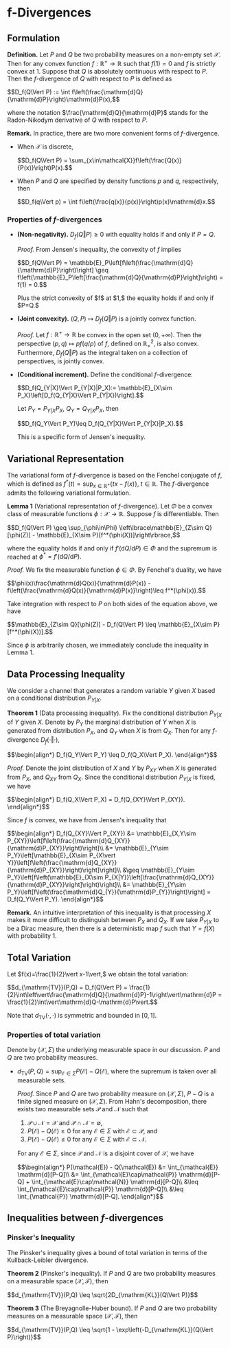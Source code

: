 # f-Divergences
## Formulation
**Definition.** Let $P$ and $Q$ be two probability measures on a non-empty set $\mathcal{X}.$ Then for any convex function $f:\mathbb{R}^+\to\mathbb{R}$ such that $f(1)=0$ and $f$ is strictly convex at $1.$ Suppose that $Q$ is absolutely continuous with respect to $P.$ Then the $f$-divergence of $Q$ with respect to $P$ is defined as
<p>$$D_f(Q\Vert P) := \int f\left(\frac{\mathrm{d}Q}{\mathrm{d}P}\right)\mathrm{d}P(x),$$</p>

where the notation $\frac{\mathrm{d}Q}{\mathrm{d}P}$ stands for the Radon-Nikodym derivative of $Q$ with respect to $P.$

**Remark.** In practice, there are two more convenient forms of $f$-divergence.
+ When $\mathcal{X}$ is discrete,
  <p>$$D_f(Q\Vert P) = \sum_{x\in\mathcal{X}}f\left(\frac{Q(x)}{P(x)}\right)P(x).$$</p>
  
+ When $P$ and $Q$ are specified by density functions $p$ and $q,$ respectively, then
  <p>$$D_f(q\Vert p) = \int f\left(\frac{q(x)}{p(x)}\right)p(x)\mathrm{d}x.$$</p>

### Properties of $f$-divergences
+ **(Non-negativity).** $D_f(Q\Vert P)\geq 0$ with equality holds if and only if $P=Q.$
  
  *Proof.* From Jensen's inequality, the convexity of $f$ implies
  <p>$$D_f(Q\Vert P) = \mathbb{E}_P\left[f\left(\frac{\mathrm{d}Q}{\mathrm{d}P}\right)\right] \geq f\left(\mathbb{E}_P\left[\frac{\mathrm{d}Q}{\mathrm{d}P}\right]\right) = f(1) = 0.$$</p>
  Plus the strict convexity of $f$ at $1,$ the equality holds if and only if $P=Q.$

+ **(Joint convexity).** $(Q,P)\mapsto D_f(Q\Vert P)$ is a jointly convex function.

  *Proof.* Let $f:\mathbb{R}^+\to\mathbb{R}$ be convex in the open set $(0,+\infty).$ Then the perspective $(p,q)\mapsto pf(q/p)$ of $f,$ defined on $\mathbb{R}_ {+}^2,$ is also convex. Furthermore, $D_ f(Q\Vert P)$ as the integral taken on a collection of perspectives, is jointly convex.
  
+ **(Conditional increment).** Define the conditional $f$-divergence:
  <p>$$D_f(Q_{Y|X}\Vert P_{Y|X}|P_X):= \mathbb{E}_{X\sim P_X}\left[D_f(Q_{Y|X}\Vert P_{Y|X})\right].$$ </p>

  Let $P_Y = P_{Y\vert X}P_X,$ $Q_Y = Q_{Y\vert X}P_X,$  then
  <p>$$D_f(Q_Y\Vert P_Y)\leq D_f(Q_{Y|X}\Vert P_{Y|X}|P_X).$$</p>

  This is a specific form of Jensen's inequality.

## Variational Representation
The variational form of $f$-divergence is based on the Fenchel conjugate of $f,$ which is defined as $f^*(t) = \sup_{x\in\mathbb{R}^+}\lbrace tx - f(x)\rbrace,\ t\in\mathbb{R}.$ The $f$-divergence admits the following variational formulation.

**Lemma 1** (Variational representation of $f$-divergence). Let $\Phi$ be a convex class of measurable functions $\phi:\mathcal{X}\to\mathbb{R}.$ Suppose $f$ is differentiable. Then
<p>$$D_f(Q\Vert P) \geq \sup_{\phi\in\Phi} \left\lbrace\mathbb{E}_{Z\sim Q}[\phi(Z)] - \mathbb{E}_{X\sim P}[f^*(\phi(X))]\right\rbrace,$$</p>

where the equality holds if and only if $f'(\mathrm{d}Q/\mathrm{d}P)\in\Phi$ and the supremum is reached at $\phi^* = f'(\mathrm{d}Q/\mathrm{d}P).$

*Proof.* We fix the measurable function $\phi\in\Phi.$ By Fenchel's duality, we have
<p>$$\phi(x)\frac{\mathrm{d}Q(x)}{\mathrm{d}P(x)} - f\left(\frac{\mathrm{d}Q(x)}{\mathrm{d}P(x)}\right)\leq f^*(\phi(x)).$$</p>

Take integration with respect to $P$ on both sides of the equation above, we have
<p>$$\mathbb{E}_{Z\sim Q}[\phi(Z)] - D_f(Q\Vert P) \leq \mathbb{E}_{X\sim P}[f^*(\phi(X))].$$</p>

Since $\phi$ is arbitrarily chosen, we immediately conclude the inequality in Lemma 1. 

## Data Processing Inequality
We consider a channel that generates a random variable $Y$ given $X$ based on a conditional distribution $P_{Y\vert X}.$ 

**Theorem 1** (Data processing inequality). Fix the conditional distribution $P_ {Y\vert X}$ of $Y$ given $X.$ Denote by $P_Y$ the marginal distribution of $Y$ when $X$ is generated from distribution $P_X,$ and $Q_Y$ when $X$ is from $Q_X.$ Then for any $f$-divergence $D_f(\cdot\Vert\cdot),$
<p>$$\begin{align*}
  D_f(Q_Y\Vert P_Y) \leq D_f(Q_X\Vert P_X).
  \end{align*}$$</p>

*Proof.* Denote the joint distribution of $X$ and $Y$ by $P_ {XY}$ when $X$ is generated from $P_X,$ and $Q_ {XY}$ from $Q_ X.$ Since the conditional distribution $P_ {Y\vert X}$ is fixed, we have
<p>$$\begin{align*}
  D_f(Q_X\Vert P_X) = D_f(Q_{XY}\Vert P_{XY}).
\end{align*}$$</p>

Since $f$ is convex, we have from Jensen's inequality that
<p>$$\begin{align*}
  D_f(Q_{XY}\Vert P_{XY}) &= \mathbb{E}_{X,Y\sim P_{XY}}\left[f\left(\frac{\mathrm{d}Q_{XY}}{\mathrm{d}P_{XY}}\right)\right]\\
  &= \mathbb{E}_{Y\sim P_Y}\left[\mathbb{E}_{X\sim P_{X\vert Y}}\left[f\left(\frac{\mathrm{d}Q_{XY}}{\mathrm{d}P_{XY}}\right)\right]\right]\\
  &\geq \mathbb{E}_{Y\sim P_Y}\left[f\left(\mathbb{E}_{X\sim P_{X|Y}}\left[\frac{\mathrm{d}Q_{XY}}{\mathrm{d}P_{XY}}\right]\right)\right]\\
  &= \mathbb{E}_{Y\sim P_Y}\left[f\left(\frac{\mathrm{d}Q_{Y}}{\mathrm{d}P_{Y}}\right)\right] = D_f(Q_Y\Vert P_Y).
\end{align*}$$</p>

**Remark.** An intuitive interpretation of this inequality is that processing $X$ makes it more difficult to distinguish between $P_X$ and $Q_X.$ If we take $P_{Y|X}$ to be a Dirac measure, then there is a deterministic map $f$ such that $Y=f(X)$ with probability 1. 

## Total Variation
Let $f(x)=\frac{1}{2}\vert x-1\vert,$ we obtain the total variation:
<p>$$d_{\mathrm{TV}}(P,Q) = D_f(Q\Vert P) = \frac{1}{2}\int\left\vert\frac{\mathrm{d}Q}{\mathrm{d}P}-1\right\vert\mathrm{d}P = \frac{1}{2}\int\vert\mathrm{d}Q-\mathrm{d}P\vert.$$</p>

Note that $d_{\mathrm{TV}}(\cdot,\cdot)$ is symmetric and bounded in $[0,1].$

### Properties of total variation
Denote by $(\mathcal{X},\Sigma)$ the underlying measurable space in our discussion. $P$ and $Q$ are two probability measures.

+ $d_{\mathrm{TV}}(P,Q) = \sup_{\mathcal{E}\in\Sigma} P(\mathcal{E}) - Q(\mathcal{E}),$ where the supremum is taken over all measurable sets.

  *Proof.* Since $P$ and $Q$ are two probability measure on $(\mathcal{X},\Sigma),$ $P-Q$ is a finite signed measure on $(\mathcal{X},\Sigma).$ From Hahn's decomposition, there exists two measurable sets $\mathcal{P}$ and $\mathcal{N}$ such that
  1. $\mathcal{P}\cup\mathcal{N}=\mathcal{X}$ and $\mathcal{P}\cap\mathcal{N}=\emptyset,$
  2. $P(\mathcal{E}) - Q(\mathcal{E}) \geq 0$ for any $\mathcal{E}\in\Sigma$ with $\mathcal{E}\subset\mathcal{P},$ and
  3. $P(\mathcal{E}) - Q(\mathcal{E}) \leq 0$ for any $\mathcal{E}\in\Sigma$ with $\mathcal{E}\subset\mathcal{N}.$

  For any $\mathcal{E}\in\Sigma,$ since $\mathcal{P}$ and $\mathcal{N}$ is a disjoint cover of $\mathcal{X},$ we have
  <p>$$\begin{align*}
    P(\mathcal{E}) - Q(\mathcal{E}) &= \int_{\mathcal{E}} \mathrm{d}[P-Q]\\
    &= \int_{\mathcal{E}\cap\mathcal{P}} \mathrm{d}[P-Q] + \int_{\mathcal{E}\cap\mathcal{N}} \mathrm{d}[P-Q]\\
    &\leq \int_{\mathcal{E}\cap\mathcal{P}} \mathrm{d}[P-Q]\\
    &\leq \int_{\mathcal{P}} \mathrm{d}[P-Q].
  \end{align*}$$</p>
  
## Inequalities between $f$-divergences
### Pinsker's Inequality
The Pinsker's inequality gives a bound of total variation in terms of the Kullback-Leibler divergence.

**Theorem 2** (Pinsker's inequality). If $P$ and $Q$ are two probability measures on a measurable space $(\mathcal{X},\mathscr{F}),$ then
<p>$$d_{\mathrm{TV}}(P,Q) \leq \sqrt{2D_{\mathrm{KL}}(Q\Vert P)}$$</p>

**Theorem 3** (The Breyagnolle-Huber bound). If $P$ and $Q$ are two probability measures on a measurable space $(\mathcal{X},\mathscr{F}),$ then
<p>$$d_{\mathrm{TV}}(P,Q) \leq \sqrt{1 - \exp\left(-D_{\mathrm{KL}}(Q\Vert P)\right)}$$</p>

